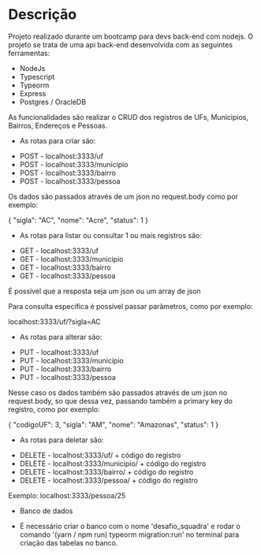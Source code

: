 # Descrição

Projeto realizado durante um bootcamp para devs back-end com nodejs. O projeto se trata de uma api back-end desenvolvida com as seguintes ferramentas:

- NodeJs
- Typescript
- Typeorm
- Express
- Postgres / OracleDB

As funcionalidades são realizar o CRUD dos registros de UFs, Municipios, Bairros, Endereços e Pessoas.

- As rotas para criar são:

* POST - localhost:3333/uf
* POST - localhost:3333/municipio
* POST - localhost:3333/bairro
* POST - localhost:3333/pessoa

Os dados são passados através de um json no request.body como por exemplo:

{
"sigla": "AC",
"nome": "Acre",
"status": 1
}

- As rotas para listar ou consultar 1 ou mais registros são:

* GET - localhost:3333/uf
* GET - localhost:3333/municipio
* GET - localhost:3333/bairro
* GET - localhost:3333/pessoa

É possível que a resposta seja um json ou um array de json

Para consulta específica é possível passar parâmetros, como por exemplo:

localhost:3333/uf/?sigla=AC

- As rotas para alterar são:

* PUT - localhost:3333/uf
* PUT - localhost:3333/municipio
* PUT - localhost:3333/bairro
* PUT - localhost:3333/pessoa

Nesse caso os dados também são passados através de um json no request.body, so que dessa vez, passando também a primary key do registro, como por exemplo:

{
"codigoUF": 3,
"sigla": "AM",
"nome": "Amazonas",
"status": 1
}

- As rotas para deletar são:

* DELETE - localhost:3333/uf/ + código do registro
* DELETE - localhost:3333/municipio/ + código do registro
* DELETE - localhost:3333/bairro/ + código do registro
* DELETE - localhost:3333/pessoa/ + código do registro

Exemplo: localhost:3333/pessoa/25

- Banco de dados

* É necessário criar o banco com o nome 'desafio_squadra' e rodar o comando '(yarn / npm run) typeorm migration:run' no terminal para criação das tabelas no banco.
